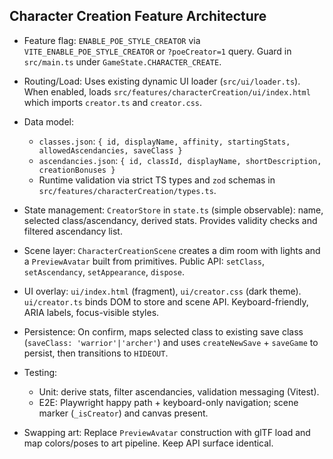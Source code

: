 ## Character Creation Feature Architecture

- Feature flag: `ENABLE_POE_STYLE_CREATOR` via `VITE_ENABLE_POE_STYLE_CREATOR` or `?poeCreator=1` query. Guard in `src/main.ts` under `GameState.CHARACTER_CREATE`.

- Routing/Load: Uses existing dynamic UI loader (`src/ui/loader.ts`). When enabled, loads `src/features/characterCreation/ui/index.html` which imports `creator.ts` and `creator.css`.

- Data model:
  - `classes.json`: `{ id, displayName, affinity, startingStats, allowedAscendancies, saveClass }`
  - `ascendancies.json`: `{ id, classId, displayName, shortDescription, creationBonuses }`
  - Runtime validation via strict TS types and `zod` schemas in `src/features/characterCreation/types.ts`.

- State management: `CreatorStore` in `state.ts` (simple observable): name, selected class/ascendancy, derived stats. Provides validity checks and filtered ascendancy list.

- Scene layer: `CharacterCreationScene` creates a dim room with lights and a `PreviewAvatar` built from primitives. Public API: `setClass`, `setAscendancy`, `setAppearance`, `dispose`.

- UI overlay: `ui/index.html` (fragment), `ui/creator.css` (dark theme). `ui/creator.ts` binds DOM to store and scene API. Keyboard-friendly, ARIA labels, focus-visible styles.

- Persistence: On confirm, maps selected class to existing save class (`saveClass: 'warrior'|'archer'`) and uses `createNewSave` + `saveGame` to persist, then transitions to `HIDEOUT`.

- Testing:
  - Unit: derive stats, filter ascendancies, validation messaging (Vitest).
  - E2E: Playwright happy path + keyboard-only navigation; scene marker (`_isCreator`) and canvas present.

- Swapping art: Replace `PreviewAvatar` construction with glTF load and map colors/poses to art pipeline. Keep API surface identical.

